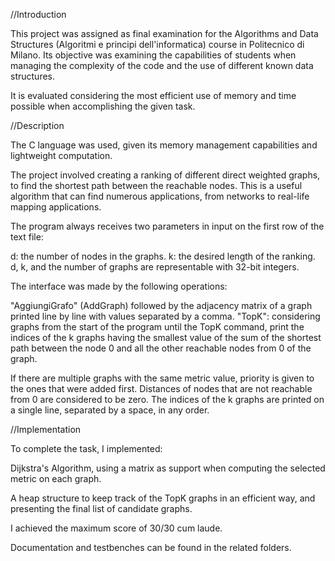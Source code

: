 //Introduction

This project was assigned as final examination for the Algorithms and Data Structures (Algoritmi e principi dell'informatica) course in Politecnico di Milano. Its objective was examining the capabilities of students when managing the complexity of the code and the use of different known data structures.

It is evaluated considering the most efficient use of memory and time possible when accomplishing the given task.

//Description

The C language was used, given its memory management capabilities and lightweight computation.

The project involved creating a ranking of different direct weighted graphs, to find the shortest path between the reachable nodes. This is a useful algorithm that can find numerous applications, from networks to real-life mapping applications. 

The program always receives two parameters in input on the first row of the text file:

d: the number of nodes in the graphs.
k: the desired length of the ranking. d, k, and the number of graphs are representable with 32-bit integers.

The interface was made by the following operations:

"AggiungiGrafo" (AddGraph) followed by the adjacency matrix of a graph printed line by line with values separated by a comma.
"TopK": considering graphs from the start of the program until the TopK command, print the indices of the k graphs having the smallest value of the sum of the shortest path between the node 0 and all the other reachable nodes from 0 of the graph. 

If there are multiple graphs with the same metric value, priority is given to the ones that were added first. Distances of nodes that are not reachable from 0 are considered to be zero. The indices of the k graphs are printed on a single line, separated by a space, in any order.

//Implementation

To complete the task, I implemented:

Dijkstra's Algorithm, using a matrix as support when computing the selected metric on each graph.

A heap structure to keep track of the TopK graphs in an efficient way, and presenting the final list of candidate graphs.

I achieved the maximum score of 30/30 cum laude.


Documentation and testbenches can be found in the related folders.